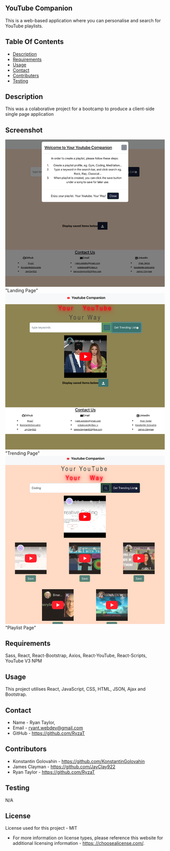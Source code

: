 ## YouTube Companion

This is a web-based application where you can personalise and search for YouTube playlists.

## Table Of Contents
  * [Description](#description)
  * [Requirements](#require)
  * [Usage](#usage)
  * [Contact](#contact)
  * [Contributers](#contributors)
  * [Testing](#test)


## Description
This was a colaborative project for a bootcamp to produce a client-side single page application

## Screenshot
![Alt text](Companion/public/Images/companion-landing.png?raw=true) "Landing Page"
![Alt text](Companion/public/Images/companion-trending.png?raw=true) "Trending Page"
![Alt text](Companion/public/Images/companion-playlist.png?raw=true) "Playlist Page"
## Requirements
Sass, React, React-Bootstrap, Axios, React-YouTube, React-Scripts, YouTube V3 NPM

## Usage
This project utilises React, JavaScript, CSS, HTML, JSON, Ajax and Bootstrap.

## Contact
* Name - Ryan Taylor,
* Email - ryant.webdev@gmail.com
* GitHub  - https://github.com/RyzaT
          
          

## Contributors
* Konstantin Golovahin  - https://github.com/KonstantinGolovahin
* James Clayman         - https://github.com/JayClay922
* Ryan Taylor           - https://github.com/RyzaT

## Testing
N/A

## License
  License used for this project - MIT
  * For more information on license types, please reference this website
for additional licensing information - [https: //choosealicense.com/](https://choosealicense.com/).
  
